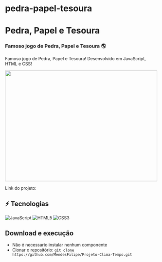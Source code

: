 # pedra-papel-tesoura
# Pedra, Papel e Tesoura

### Famoso jogo de Pedra, Papel e Tesoura :earth_americas:

Famoso jogo de Pedra, Papel e Tesoura! Desenvolvido em JavaScript, HTML e CSS!

<img src="https://i.pinimg.com/originals/99/75/ec/9975ec51cb636c2e0d06f3a99207e089.gif" width="500" height="365" />

Link do projeto: 

## ⚡ Tecnologias

![JavaScript](https://img.shields.io/badge/-JavaScript-%23F7DF1C?style=flat-square&logo=javascript&logoColor=000000&labelColor=%23F7DF1C&color=%23FFCE5A)
![HTML5](https://img.shields.io/badge/-HTML5-%23E44D27?style=flat-square&logo=html5&logoColor=ffffff)
![CSS3](https://img.shields.io/badge/-CSS3-%231572B6?style=flat-square&logo=css3)

## Download e execução

* Não é necessario instalar nenhum componente 
* Clonar o repositório: `git clone https://github.com/MendesFilipe/Projeto-Clima-Tempo.git`
